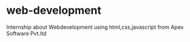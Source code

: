 # web-development
Internship about Webdevelopment using html,css,javascript from Apex Software Pvt.ltd

